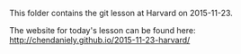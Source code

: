 This folder contains the git lesson at Harvard on 2015-11-23.

The website for today's lesson can be found here: http://chendaniely.github.io/2015-11-23-harvard/

